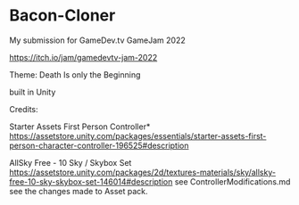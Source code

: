 # Bacon-Cloner

My submission for GameDev.tv GameJam 2022

https://itch.io/jam/gamedevtv-jam-2022

Theme: Death Is only the Beginning

built in Unity

Credits:

Starter Assets First Person Controller*
    https://assetstore.unity.com/packages/essentials/starter-assets-first-person-character-controller-196525#description

AllSky Free - 10 Sky / Skybox Set
    https://assetstore.unity.com/packages/2d/textures-materials/sky/allsky-free-10-sky-skybox-set-146014#description
see ControllerModifications.md see the changes made to Asset pack.
